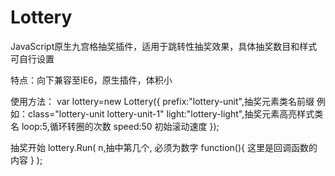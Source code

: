 # Lottery
JavaScript原生九宫格抽奖插件，适用于跳转性抽奖效果，具体抽奖数目和样式可自行设置

特点：向下兼容至IE6，原生插件，体积小

使用方法：
var lottery=new Lottery({
	prefix:"lottery-unit",抽奖元素类名前缀 例如：class="lottery-unit lottery-unit-1"
	light:"lottery-light",抽奖元素高亮样式类名
	loop:5,循环转圈的次数
	speed:50 初始滚动速度
});

抽奖开始
lottery.Run(
	n,抽中第几个, 必须为数字
	function(){
		这里是回调函数的内容
	}
);
